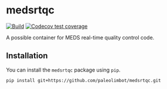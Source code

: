 # medsrtqc

[![Build](https://github.com/paleolimbot/medsrtqc/actions/workflows/build.yaml/badge.svg)](https://github.com/paleolimbot/medsrtqc/actions/workflows/build.yaml)
[![Codecov test coverage](https://codecov.io/gh/paleolimbot/medsrtqc/branch/master/graph/badge.svg)](https://codecov.io/gh/paleolimbot/medsrtqc?branch=master)

A possible container for MEDS real-time quality control code.

## Installation

You can install the `medsrtqc` package using `pip`.

``` bash
pip install git+https://github.com/paleolimbot/medsrtqc.git
```


```python

```
